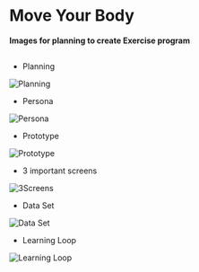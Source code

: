 # Move Your Body

**Images for planning to create Exercise program**
##


  * Planning
  
![Planning](https://plenis.github.io/images/planning.jpeg)


  * Persona 
  
![Persona](https://plenis.github.io/images/persona.jpeg)

  * Prototype
  
![Prototype](https://plenis.github.io/images/prototype.jpeg)

  * 3 important screens 
  
![3Screens](https://plenis.github.io/images/3screens.jpeg)

  * Data Set
  
![Data Set](https://plenis.github.io/images/data-set.jpeg)

  * Learning Loop
  
![Learning Loop](https://plenis.github.io/images/learning_loop.jpeg)